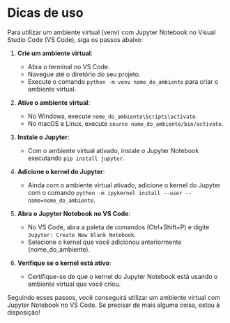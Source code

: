 # Dicas de uso

Para utilizar um ambiente virtual (venv) com Jupyter Notebook no Visual Studio Code (VS Code), siga os passos abaixo:

1. **Crie um ambiente virtual**:
   - Abra o terminal no VS Code.
   - Navegue até o diretório do seu projeto.
   - Execute o comando `python -m venv nome_do_ambiente` para criar o ambiente virtual.

2. **Ative o ambiente virtual**:
   - No Windows, execute `nome_do_ambiente\Scripts\activate`.
   - No macOS e Linux, execute `source nome_do_ambiente/bin/activate`.

3. **Instale o Jupyter**:
   - Com o ambiente virtual ativado, instale o Jupyter Notebook executando `pip install jupyter`.

4. **Adicione o kernel do Jupyter**:
   - Ainda com o ambiente virtual ativado, adicione o kernel do Jupyter com o comando `python -m ipykernel install --user --name=nome_do_ambiente`.

5. **Abra o Jupyter Notebook no VS Code**:
   - No VS Code, abra a paleta de comandos (Ctrl+Shift+P) e digite `Jupyter: Create New Blank Notebook`.
   - Selecione o kernel que você adicionou anteriormente (nome_do_ambiente).

6. **Verifique se o kernel está ativo**:
   - Certifique-se de que o kernel do Jupyter Notebook está usando o ambiente virtual que você criou.

Seguindo esses passos, você conseguirá utilizar um ambiente virtual com Jupyter Notebook no VS Code. Se precisar de mais alguma coisa, estou à disposição!
